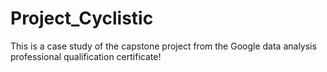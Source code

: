 # Project_Cyclistic
This is a case study of the capstone project from the Google data analysis professional qualification certificate!
